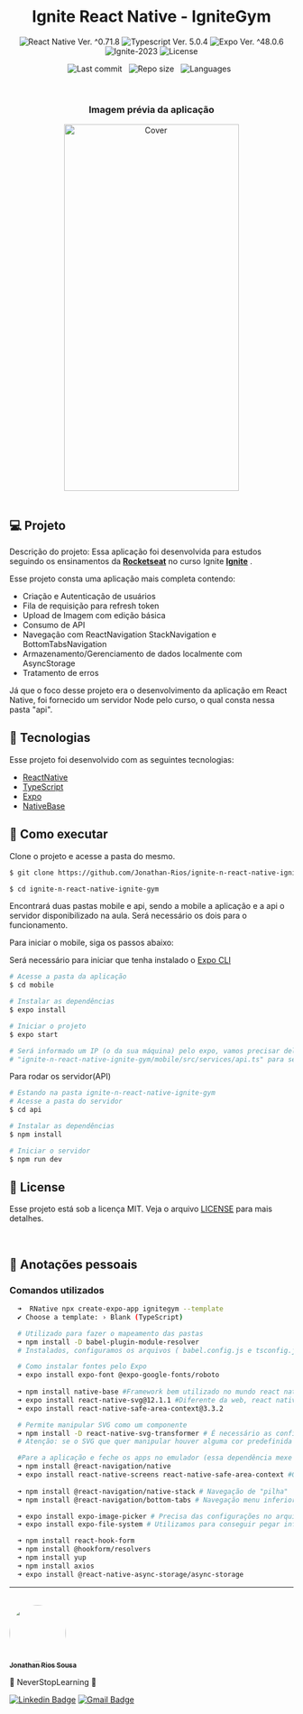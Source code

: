 <h1 align="center">Ignite React Native - IgniteGym</h1>

<p align="center">
  <img 
    src="https://img.shields.io/badge/React Native-%5E0.71.8-blue" 
    alt="React Native Ver. ^0.71.8"
  />
  <img 
    src="https://img.shields.io/badge/Typescript-%5E5.0.4-blue"
    alt="Typescript Ver. 5.0.4" 
  />
   <img 
    src="https://img.shields.io/badge/Expo-%5E48.0.6-black" 
    alt="Expo Ver. ^48.0.6"
  />
  <img
    src="https://img.shields.io/badge/Ignite-2023-green" 
    alt="Ignite-2023"
  />
  <img 
    alt="License"
    src="https://img.shields.io/static/v1?label=license&message=MIT&color=E51C44&labelColor=0A1033"
  />
</p>

<div align="center">

  ![Last commit](https://img.shields.io/github/last-commit/Jonathan-Rios/ignite-n-react-native-ignite-gym?color=4DA1CD 'Last commit') &nbsp;
  ![Repo size](https://img.shields.io/github/repo-size/Jonathan-Rios/ignite-n-react-native-ignite-gym?color=4DA1CD 'Repo size') &nbsp;
  ![Languages](https://img.shields.io/github/languages/count/Jonathan-Rios/ignite-n-react-native-ignite-gym?color=4DA1CD 'Languages') &nbsp;

</div>


<br>

<h3 align="center">Imagem prévia da aplicação</h3>

<div align="center">
  <img src=".github/project-preview.gif?style=flat" alt="Cover" width="310" height="650">
</div>
 
<br>

## 💻 Projeto
Descrição do projeto:
Essa aplicação foi desenvolvida para estudos seguindo os ensinamentos da **[Rocketseat](https://www.rocketseat.com.br/)** no curso Ignite **[Ignite](https://www.rocketseat.com.br/ignite)** .

Esse projeto consta uma aplicação mais completa contendo:
* Criação e Autenticação de usuários
* Fila de requisição para refresh token
* Upload de Imagem com edição básica
* Consumo de API
* Navegação com ReactNavigation StackNavigation e BottomTabsNavigation
* Armazenamento/Gerenciamento de dados localmente com AsyncStorage
* Tratamento de erros

Já que o foco desse projeto era o desenvolvimento da aplicação em React Native, foi fornecido um servidor Node pelo curso, o qual consta nessa pasta "api".
  
 
## 🧪 Tecnologias

Esse projeto foi desenvolvido com as seguintes tecnologias:

- [ReactNative](https://reactnative.dev/)
- [TypeScript](https://www.typescriptlang.org/)
- [Expo](https://expo.dev/)
- [NativeBase](https://nativebase.io/)

## 🚀 Como executar

Clone o projeto e acesse a pasta do mesmo.

```bash
$ git clone https://github.com/Jonathan-Rios/ignite-n-react-native-ignite-gym.git

$ cd ignite-n-react-native-ignite-gym
```

Encontrará duas pastas mobile e api, sendo a mobile a aplicação e a api o servidor disponibilizado na aula.
Será necessário os dois para o funcionamento.

Para iniciar o mobile, siga os passos abaixo:

Será necessário para iniciar que tenha instalado o [Expo CLI](https://docs.expo.dev/get-started/installation/)
 
```bash
# Acesse a pasta da aplicação
$ cd mobile

# Instalar as dependências
$ expo install

# Iniciar o projeto
$ expo start

# Será informado um IP (o da sua máquina) pelo expo, vamos precisar dele para substituir no arquivo
# "ignite-n-react-native-ignite-gym/mobile/src/services/api.ts" para se comunicar com o servidor.
```
Para rodar os servidor(API)
 
```bash
# Estando na pasta ignite-n-react-native-ignite-gym
# Acesse a pasta do servidor
$ cd api

# Instalar as dependências
$ npm install

# Iniciar o servidor
$ npm run dev
```


## 📝 License

Esse projeto está sob a licença MIT. Veja o arquivo [LICENSE](./LICENSE.md) para mais detalhes.

<br />


## 📓 Anotações pessoais

<h3>Comandos utilizados</h3>

```bash
  ➜  RNative npx create-expo-app ignitegym --template
  ✔ Choose a template: › Blank (TypeScript)

  # Utilizado para fazer o mapeamento das pastas
  ➜ npm install -D babel-plugin-module-resolver
  # Instalados, configuramos os arquivos ( babel.config.js e tsconfig.json)

  # Como instalar fontes pelo Expo
  ➜ expo install expo-font @expo-google-fonts/roboto
  
  ➜ npm install native-base #Framework bem utilizado no mundo react native
  ➜ expo install react-native-svg@12.1.1 #Diferente da web, react native precisa de suporte para svg
  ➜ expo install react-native-safe-area-context@3.3.2

  # Permite manipular SVG como um componente
  ➜ npm install -D react-native-svg-transformer # É necessário as configurações do arquivo (metro.config.js)
  # Atenção: se o SVG que quer manipular houver alguma cor predefinida dentro dele, ele vai obedecer a cor predefinida.

  #Pare a aplicação e feche os apps no emulador (essa dependência mexe com o código nativo, pode gerar dores de cabeça)
  ➜ npm install @react-navigation/native
  ➜ expo install react-native-screens react-native-safe-area-context #O Safe area já foi instalado, deixei por ser dependência do navigation
  
  ➜ npm install @react-navigation/native-stack # Navegação de "pilha"
  ➜ npm install @react-navigation/bottom-tabs # Navegação menu inferior

  ➜ expo install expo-image-picker # Precisa das configurações no arquivo (app.json)
  ➜ expo install expo-file-system # Utilizamos para conseguir pegar informações como o tamanho de um arquivo.

  ➜ npm install react-hook-form
  ➜ npm install @hookform/resolvers
  ➜ npm install yup
  ➜ npm install axios
  ➜ expo install @react-native-async-storage/async-storage

```
 
---
<br />


<a href="https://github.com/Jonathan-Rios">
 <img src="https://github.com/Jonathan-Rios.png" width="100px;" alt="" style="border-radius:50%" />
 <br />
 <sub><b>Jonathan Rios Sousa</b></sub></a>

💠 NeverStopLearning 💠
 

[![Linkedin Badge](https://img.shields.io/badge/-Jonathan-blue?style=flat-square&logo=Linkedin&logoColor=white&link=https://www.linkedin.com/in/jonathan-rios-sousa-19b3431b6/)](https://www.linkedin.com/in/jonathan-rios-sousa-19b3431b6/) 
[![Gmail Badge](https://img.shields.io/badge/-jonathan.riosousa@gmail.com-c14438?style=flat-square&logo=Gmail&logoColor=white&link=mailto:jonathan.riosousa@gmail.com)](mailto:jonathan.riosousa@gmail.com)